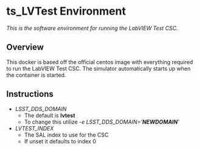 # ts_LVTest Environment

*This is the software environment for running the LabVIEW Test CSC.*

## Overview
This docker is based off the official centos image with everything required to
run the LabVIEW Test CSC. The simulator automatically starts up when 
the container is started.

## Instructions
- *LSST_DDS_DOMAIN*
    - The default is **lvtest**
    - To change this utilize *-e LSST_DDS_DOMAIN='**NEWDOMAIN**'*
- *LVTEST_INDEX*
    - The SAL index to use for the CSC
    - If unset it defaults to index 0
